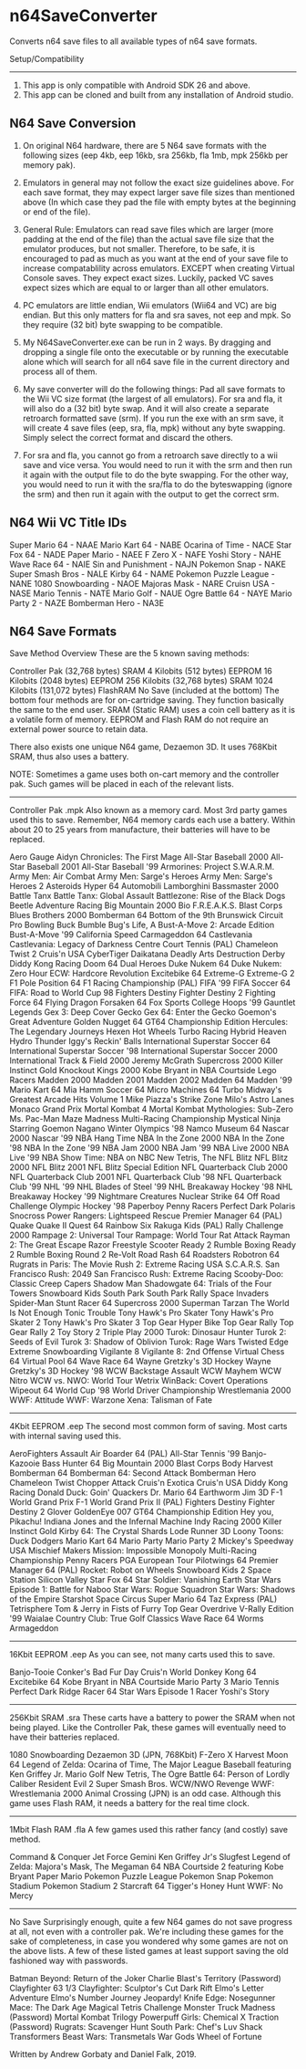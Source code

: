 # n64SaveConverter
Converts n64 save files to all available types of n64 save formats.

Setup/Compatibility
__________________________________

1. This app is only compatible with Android SDK 26 and above.
2. This app can be cloned and built from any installation of Android studio.

N64 Save Conversion
----------------------------------

1. On original N64 hardware, there are 5 N64 save formats with the following sizes (eep 4kb, eep 16kb, sra 256kb, fla 1mb, mpk 256kb per memory pak).

2. Emulators in general may not follow the exact size guidelines above. For each save format, they may expect larger save file sizes than mentioned above (In which case they pad the file with empty bytes at the beginning or end of the file).

3. General Rule: Emulators can read save files which are larger (more padding at the end of the file) than the actual save file size that the emulator produces, but not smaller. Therefore, to be safe, it is encouraged to pad as much as you want at the end of your save file to increase compatablility across emulators. EXCEPT when creating Virtual Console saves. They expect exact sizes. Luckily, packed VC saves expect sizes which are equal to or larger than all other emulators. 

4. PC emulators are little endian, Wii emulators (Wii64 and VC) are big endian. But this only matters for fla and sra saves, not eep and mpk. So they require (32 bit) byte swapping to be compatible.

5. My N64SaveConverter.exe can be run in 2 ways. By dragging and dropping a single file onto the executable or by running the executable alone which will search for all n64 save file in the current directory and process all of them.

6. My save converter will do the following things: Pad all save formats  to the Wii VC size format (the largest of all emulators). For sra and fla, it will also do a (32 bit) byte swap. And it will also create a separate retroarch formatted save (srm). If you run the exe with an srm save, it will create 4 save files (eep, sra, fla, mpk) without any byte swapping. Simply select the correct format and discard the others.

7. For sra and fla, you cannot go from a retroarch save directly to a wii save and vice versa. You would need to run it with the srm and then run it again with the output file to do the byte swapping. For the other way, you would need to run it with the sra/fla to do the byteswapping (ignore the srm) and then run it again with the output to get the correct srm.

N64 Wii VC Title IDs
---------------------------------

Super Mario 64 - NAAE
Mario Kart 64 - NABE
Ocarina of Time - NACE
Star Fox 64 - NADE
Paper Mario - NAEE
F Zero X - NAFE
Yoshi Story - NAHE
Wave Race 64 - NAIE
Sin and Punishment - NAJN
Pokemon Snap - NAKE
Super Smash Bros - NALE
Kirby 64 - NAME
Pokemon Puzzle League - NANE
1080 Snowboarding - NAOE
Majoras Mask - NARE 
Cruisn USA - NASE
Mario Tennis - NATE
Mario Golf - NAUE
Ogre Battle 64 - NAYE
Mario Party 2 - NAZE
Bomberman Hero - NA3E



N64 Save Formats
---------------------------------

Save Method Overview
These are the 5 known saving methods:

Controller Pak (32,768 bytes) SRAM
4 Kilobits (512 bytes) EEPROM
16 Kilobits (2048 bytes) EEPROM
256 Kilobits (32,768 bytes) SRAM
1024 Kilobits (131,072 bytes) FlashRAM
No Save (included at the bottom)
The bottom four methods are for on-cartridge saving. They function basically the same to the end user. SRAM (Static RAM) uses a coin cell battery as it is a volatile form of memory. EEPROM and Flash RAM do not require an external power source to retain data.

There also exists one unique N64 game, Dezaemon 3D. It uses 768Kbit SRAM, thus also uses a battery.

NOTE: Sometimes a game uses both on-cart memory and the controller pak. Such games will be placed in each of the relevant lists.

--------------------------------------
Controller Pak .mpk
Also known as a memory card. Most 3rd party games used this to save. Remember, N64 memory cards each use a battery. Within about 20 to 25 years from manufacture, their batteries will have to be replaced.


Aero Gauge
Aidyn Chronicles: The First Mage
All-Star Baseball 2000
All-Star Baseball 2001
All-Star Baseball '99
Armorines: Project S.W.A.R.M.
Army Men: Air Combat
Army Men: Sarge's Heroes
Army Men: Sarge's Heroes 2
Asteroids Hyper 64
Automobili Lamborghini
Bassmaster 2000
Battle Tanx
Battle Tanx: Global Assault
Battlezone: Rise of the Black Dogs
Beetle Adventure Racing
Big Mountain 2000
Bio F.R.E.A.K.S.
Blast Corps
Blues Brothers 2000
Bomberman 64
Bottom of the 9th
Brunswick Circuit Pro Bowling
Buck Bumble
Bug's Life, A
Bust-A-Move 2: Arcade Edition
Bust-A-Move '99
California Speed
Carmageddon 64
Castlevania
Castlevania: Legacy of Darkness
Centre Court Tennis (PAL)
Chameleon Twist 2
Cruis'n USA
CyberTiger
Daikatana
Deadly Arts
Destruction Derby
Diddy Kong Racing
Doom 64
Dual Heroes
Duke Nukem 64
Duke Nukem: Zero Hour
ECW: Hardcore Revolution
Excitebike 64
Extreme-G
Extreme-G 2
F1 Pole Position 64
F1 Racing Championship (PAL)
FIFA '99
FIFA Soccer 64
FIFA: Road to World Cup 98
Fighters Destiny
Fighter Destiny 2
Fighting Force 64
Flying Dragon
Forsaken 64
Fox Sports College Hoops '99
Gauntlet Legends
Gex 3: Deep Cover Gecko
Gex 64: Enter the Gecko
Goemon's Great Adventure
Golden Nugget 64
GT64 Championship Edition
Hercules: The Legendary Journeys
Hexen
Hot Wheels Turbo Racing
Hybrid Heaven
Hydro Thunder
Iggy's Reckin' Balls
International Superstar Soccer 64
International Superstar Soccer '98
International Superstar Soccer 2000
International Track & Field 2000
Jeremy McGrath Supercross 2000
Killer Instinct Gold
Knockout Kings 2000
Kobe Bryant in NBA Courtside
Lego Racers
Madden 2000
Madden 2001
Madden 2002
Madden 64
Madden '99
Mario Kart 64
Mia Hamm Soccer 64
Micro Machines 64 Turbo
Midway's Greatest Arcade Hits Volume 1
Mike Piazza's Strike Zone
Milo's Astro Lanes
Monaco Grand Prix
Mortal Kombat 4
Mortal Kombat Mythologies: Sub-Zero
Ms. Pac-Man Maze Madness
Multi-Racing Championship
Mystical Ninja Starring Goemon
Nagano Winter Olympics '98
Namco Museum 64
Nascar 2000
Nascar '99
NBA Hang Time
NBA In the Zone 2000
NBA In the Zone '98
NBA In the Zone '99
NBA Jam 2000
NBA Jam '99
NBA Live 2000
NBA Live '99
NBA Show Time: NBA on NBC
New Tetris, The
NFL Blitz
NFL Blitz 2000
NFL Blitz 2001
NFL Blitz Special Edition
NFL Quarterback Club 2000
NFL Quarterback Club 2001
NFL Quarterback Club '98
NFL Quarterback Club '99
NHL '99
NHL Blades of Steel '99
NHL Breakaway Hockey '98
NHL Breakaway Hockey '99
Nightmare Creatures
Nuclear Strike 64
Off Road Challenge
Olympic Hockey '98
Paperboy
Penny Racers
Perfect Dark
Polaris Snocross
Power Rangers: Lightspeed Rescue
Premier Manager 64 (PAL)
Quake
Quake II
Quest 64
Rainbow Six
Rakuga Kids (PAL)
Rally Challenge 2000
Rampage 2: Universal Tour
Rampage: World Tour
Rat Attack
Rayman 2: The Great Escape
Razor Freestyle Scooter
Ready 2 Rumble Boxing
Ready 2 Rumble Boxing Round 2
Re-Volt
Road Rash 64
Roadsters
Robotron 64
Rugrats in Paris: The Movie
Rush 2: Extreme Racing USA
S.C.A.R.S.
San Francisco Rush: 2049
San Francisco Rush: Extreme Racing
Scooby-Doo: Classic Creep Capers
Shadow Man
Shadowgate 64: Trials of the Four Towers
Snowboard Kids
South Park
South Park Rally
Space Invaders
Spider-Man
Stunt Racer 64
Supercross 2000
Superman
Tarzan
The World Is Not Enough
Tonic Trouble
Tony Hawk's Pro Skater
Tony Hawk's Pro Skater 2
Tony Hawk's Pro Skater 3
Top Gear Hyper Bike
Top Gear Rally
Top Gear Rally 2
Toy Story 2
Triple Play 2000
Turok: Dinosaur Hunter
Turok 2: Seeds of Evil
Turok 3: Shadow of Oblivion
Turok: Rage Wars
Twisted Edge Extreme Snowboarding
Vigilante 8
Vigilante 8: 2nd Offense
Virtual Chess 64
Virtual Pool 64
Wave Race 64
Wayne Gretzky's 3D Hockey
Wayne Gretzky's 3D Hockey '98
WCW Backstage Assault
WCW Mayhem
WCW Nitro
WCW vs. NWO: World Tour
Wetrix
WinBack: Covert Operations
Wipeout 64
World Cup '98
World Driver Championship
Wrestlemania 2000
WWF: Attitude
WWF: Warzone
Xena: Talisman of Fate

-------------------------------------
4Kbit EEPROM .eep
The second most common form of saving. Most carts with internal saving used this.


AeroFighters Assault
Air Boarder 64 (PAL)
All-Star Tennis '99
Banjo-Kazooie
Bass Hunter 64
Big Mountain 2000
Blast Corps
Body Harvest
Bomberman 64
Bomberman 64: Second Attack
Bomberman Hero
Chameleon Twist
Chopper Attack
Cruis'n Exotica
Cruis'n USA
Diddy Kong Racing
Donald Duck: Goin' Quackers
Dr. Mario 64
Earthworm Jim 3D
F-1 World Grand Prix
F-1 World Grand Prix II (PAL)
Fighters Destiny
Fighter Destiny 2
Glover
GoldenEye 007
GT64 Championship Edition
Hey you, Pikachu!
Indiana Jones and the Infernal Machine
Indy Racing 2000
Killer Instinct Gold
Kirby 64: The Crystal Shards
Lode Runner 3D
Loony Toons: Duck Dodgers
Mario Kart 64
Mario Party
Mario Party 2
Mickey's Speedway USA
Mischief Makers
Mission: Impossible
Monopoly
Multi-Racing Championship
Penny Racers
PGA European Tour
Pilotwings 64
Premier Manager 64 (PAL)
Rocket: Robot on Wheels
Snowboard Kids 2
Space Station Silicon Valley
Star Fox 64
Star Soldier: Vanishing Earth
Star Wars Episode 1: Battle for Naboo
Star Wars: Rogue Squadron
Star Wars: Shadows of the Empire
Starshot Space Circus
Super Mario 64
Taz Express (PAL)
Tetrisphere
Tom & Jerry in Fists of Furry
Top Gear Overdrive
V-Rally Edition '99
Waialae Country Club: True Golf Classics
Wave Race 64
Worms Armageddon


------------------------------------
16Kbit EEPROM .eep
As you can see, not many carts used this to save.

Banjo-Tooie
Conker's Bad Fur Day
Cruis'n World
Donkey Kong 64
Excitebike 64
Kobe Bryant in NBA Courtside
Mario Party 3
Mario Tennis
Perfect Dark
Ridge Racer 64
Star Wars Episode 1 Racer
Yoshi's Story


------------------------------------
256Kbit SRAM .sra
These carts have a battery to power the SRAM when not being played. Like the Controller Pak, these games will eventually need to have their batteries replaced.

1080 Snowboarding
Dezaemon 3D (JPN, 768Kbit)
F-Zero X
Harvest Moon 64
Legend of Zelda: Ocarina of Time, The
Major League Baseball featuring Ken Griffey Jr.
Mario Golf
New Tetris, The
Ogre Battle 64: Person of Lordly Caliber
Resident Evil 2
Super Smash Bros.
WCW/NWO Revenge
WWF: Wrestlemania 2000
Animal Crossing (JPN) is an odd case. Although this game uses Flash RAM, it needs a battery for the real time clock.


--------------------------------
1Mbit Flash RAM .fla
A few games used this rather fancy (and costly) save method.

Command & Conquer
Jet Force Gemini
Ken Griffey Jr's Slugfest
Legend of Zelda: Majora's Mask, The
Megaman 64
NBA Courtside 2 featuring Kobe Bryant
Paper Mario
Pokemon Puzzle League
Pokemon Snap
Pokemon Stadium
Pokemon Stadium 2
Starcraft 64
Tigger's Honey Hunt
WWF: No Mercy


-----------------------
No Save
Surprisingly enough, quite a few N64 games do not save progress at all, not even with a controller pak. We're including these games for the sake of completeness, in case you wondered why some games are not on the above lists. A few of these listed games at least support saving the old fashioned way with passwords.

Batman Beyond: Return of the Joker
Charlie Blast's Territory (Password)
Clayfighter 63 1/3
Clayfighter: Sculptor's Cut
Dark Rift
Elmo's Letter Adventure
Elmo's Number Journey
Jeopardy!
Knife Edge: Nosegunner
Mace: The Dark Age
Magical Tetris Challenge
Monster Truck Madness (Password)
Mortal Kombat Trilogy
Powerpuff Girls: Chemical X Traction (Password)
Rugrats: Scavenger Hunt
South Park: Chef's Luv Shack
Transformers Beast Wars: Transmetals
War Gods
Wheel of Fortune

Written by Andrew Gorbaty and Daniel Falk, 2019.
